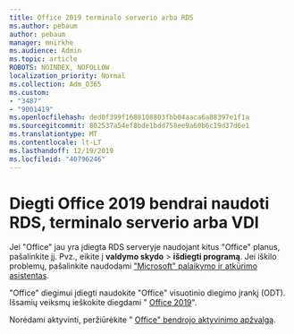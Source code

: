 ```yaml
---
title: Office 2019 terminalo serverio arba RDS
ms.author: pebaum
author: pebaum
manager: mnirkhe
ms.audience: Admin
ms.topic: article
ROBOTS: NOINDEX, NOFOLLOW
localization_priority: Normal
ms.collection: Adm_O365
ms.custom:
- "3487"
- "9001419"
ms.openlocfilehash: ded0f399f1688108803fbb04aaca6a88397e1f1a
ms.sourcegitcommit: 802537a54ef8bde1bdd758ee9a60b6c19d37d6e1
ms.translationtype: MT
ms.contentlocale: lt-LT
ms.lasthandoff: 12/19/2019
ms.locfileid: "40796246"
---
```

# <a name="deploying-office-2019-for-shared-use-on-rds-terminal-server-or-vdi"></a>Diegti Office 2019 bendrai naudoti RDS, terminalo serverio arba VDI

Jei "Office" jau yra įdiegta RDS serveryje naudojant kitus "Office" planus, pašalinkite jį. Pvz., eikite į **valdymo skydo** > **išdiegti programą**. Jei iškilo problemų, pašalinkite naudodami ["Microsoft" palaikymo ir atkūrimo asistentas](https://aka.ms/SARA-OfficeUninstall-Alchemy). 

"Office" diegimui įdiegti naudokite "Office" visuotinio diegimo įrankį (ODT). Išsamių veiksmų ieškokite diegdami " [Office 2019](https://docs.microsoft.com/deployoffice/office2019/deploy)".

Norėdami aktyvinti, peržiūrėkite " [Office" bendrojo aktyvinimo apžvalgą](https://docs.microsoft.com/deployoffice/vlactivation/plan-volume-activation-of-office).
